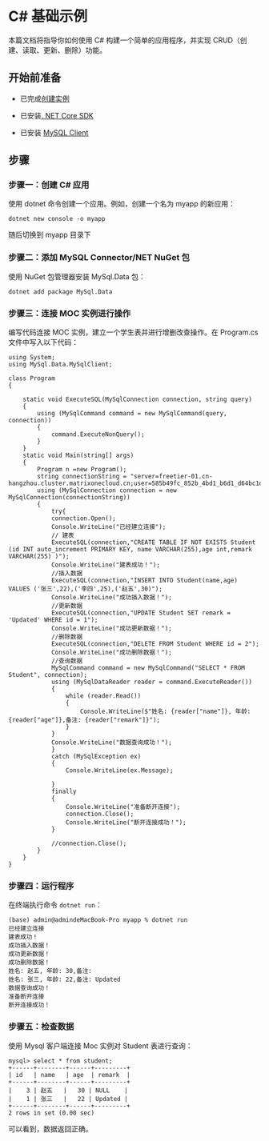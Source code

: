 # C# 基础示例

本篇文档将指导你如何使用 C# 构建一个简单的应用程序，并实现 CRUD（创建、读取、更新、删除）功能。

## 开始前准备

- 已完成[创建实例](../../Instance-Mgmt/create-instance/create-serverless-instance.md)

- 已安装[. NET Core SDK](https://dotnet.microsoft.com/zh-cn/download)

- 已安装 [MySQL Client](https://dev.mysql.com/downloads/installer/)

## 步骤

### 步骤一：创建 C# 应用

使用 dotnet 命令创建一个应用。例如，创建一个名为 myapp 的新应用：

```
dotnet new console -o myapp
```

随后切换到 myapp 目录下

### 步骤二：添加 MySQL Connector/NET NuGet 包

使用 NuGet 包管理器安装 MySql.Data 包：

```
dotnet add package MySql.Data
```

### 步骤三：连接 MOC 实例进行操作

编写代码连接 MOC 实例，建立一个学生表并进行增删改查操作。在 Program.cs 文件中写入以下代码：

```
using System;
using MySql.Data.MySqlClient;
 
class Program
{

    static void ExecuteSQL(MySqlConnection connection, string query)
    {
        using (MySqlCommand command = new MySqlCommand(query, connection))
        {
            command.ExecuteNonQuery();
        }
    }
    static void Main(string[] args)
    {
        Program n =new Program();
        string connectionString = "server=freetier-01.cn-hangzhou.cluster.matrixonecloud.cn;user=585b49fc_852b_4bd1_b6d1_d64bc1d8xxxx:admin:accountadmin;database=test;port=6001;password=xxx";
        using (MySqlConnection connection = new MySqlConnection(connectionString))
        {
            try{
            connection.Open();
            Console.WriteLine("已经建立连接");
            // 建表
            ExecuteSQL(connection,"CREATE TABLE IF NOT EXISTS Student (id INT auto_increment PRIMARY KEY, name VARCHAR(255),age int,remark VARCHAR(255) )");
            Console.WriteLine("建表成功！");
            //插入数据
            ExecuteSQL(connection,"INSERT INTO Student(name,age) VALUES ('张三',22),('李四',25),('赵五',30)");
            Console.WriteLine("成功插入数据！");
            //更新数据
            ExecuteSQL(connection,"UPDATE Student SET remark = 'Updated' WHERE id = 1");
            Console.WriteLine("成功更新数据！");
            //删除数据
            ExecuteSQL(connection,"DELETE FROM Student WHERE id = 2");
            Console.WriteLine("成功删除数据！");
            //查询数据
            MySqlCommand command = new MySqlCommand("SELECT * FROM Student", connection);
            using (MySqlDataReader reader = command.ExecuteReader())
            {
                while (reader.Read())
                {
                    Console.WriteLine($"姓名: {reader["name"]}, 年龄: {reader["age"]},备注: {reader["remark"]}");
                }
            }
            Console.WriteLine("数据查询成功！");
            }
            catch (MySqlException ex)
            {
                Console.WriteLine(ex.Message);

            }
            finally
            {
                Console.WriteLine("准备断开连接");
                connection.Close();
                Console.WriteLine("断开连接成功！");
            }
 
            //connection.Close();
        }
    }
}
```

### 步骤四：运行程序

在终端执行命令 `dotnet run`：

```
(base) admin@admindeMacBook-Pro myapp % dotnet run    
已经建立连接
建表成功！
成功插入数据！
成功更新数据！
成功删除数据！
姓名: 赵五, 年龄: 30,备注: 
姓名: 张三, 年龄: 22,备注: Updated
数据查询成功！
准备断开连接
断开连接成功！
```

### 步骤五：检查数据

使用 Mysql 客户端连接 Moc 实例对 Student 表进行查询：

```
mysql> select * from student;
+------+--------+------+---------+
| id   | name   | age  | remark  |
+------+--------+------+---------+
|    3 | 赵五   |   30 | NULL    |
|    1 | 张三   |   22 | Updated |
+------+--------+------+---------+
2 rows in set (0.00 sec)
```

可以看到，数据返回正确。